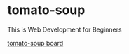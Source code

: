 # tomato-soup
This is Web Development for Beginners

[tomato-soup board](https://github.com/users/ShmuelMofrad/projects/3/)
